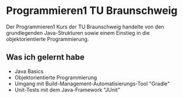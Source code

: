 # Programmieren1 TU Braunschweig
Der Programmieren1 Kurs der TU Braunschweig handelte von den grundlegenden Java-Strukturen sowie einem Einstieg in die objektorientierte Programmierung.

## Was ich gelernt habe
- Java Basics
- Objektorientierte Programmierung
- Umgang mit Build-Management-Automatisierungs-Tool "Gradle"
- Unit-Tests mit dem Java-Framework "JUnit"
